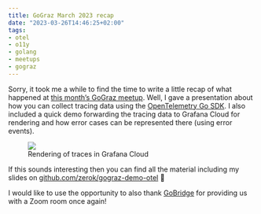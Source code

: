 ```yaml
---
title: GoGraz March 2023 recap
date: "2023-03-26T14:46:25+02:00"
tags:
- otel
- o11y
- golang
- meetups
- gograz
---
```


Sorry, it took me a while to find the time to write a little recap of what happened at [this month’s GoGraz meetup](https://gograz.org/meetup/2023-03-20/). Well, I gave a presentation about how you can collect tracing data using the [OpenTelemetry Go SDK](https://opentelemetry.io/docs/instrumentation/go/). I also included a quick demo forwarding the tracing data to Grafana Cloud for rendering and how error cases can be represented there (using error events).

<figure><img src="/media/2023/gograz-demo-otel-traces.png"><figcaption>Rendering of traces in Grafana Cloud</figcaption></figure>

If this sounds interesting then you can find all the material including my slides on [github.com/zerok/gograz-demo-otel](https://github.com/zerok/gograz-demo-otel) 🙂

I would like to use the opportunity to also thank [GoBridge](https://github.com/gobridge/about-us/blob/master/README.md) for providing us with a Zoom room once again! 

